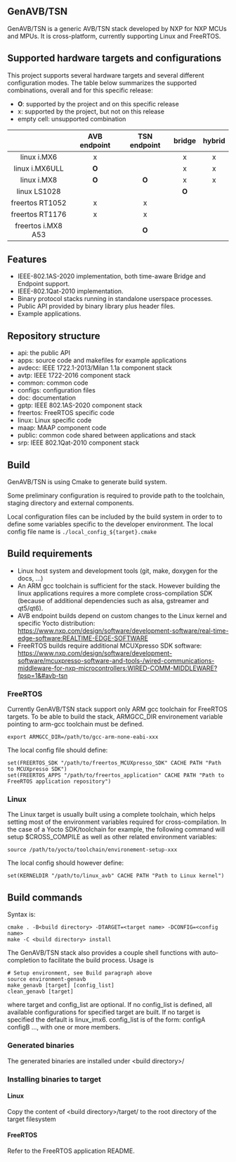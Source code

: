 GenAVB/TSN
----------
GenAVB/TSN is a generic AVB/TSN stack developed by NXP for NXP MCUs and MPUs.
It is cross-platform, currently supporting Linux and FreeRTOS.


Supported hardware targets and configurations
---------------------------------------------
This project supports several hardware targets and several different
configuration modes. The table below summarizes the supported combinations,
overall and for this specific release:
- **O**: supported by the project and on this specific release
- x: supported by the project, but not on this release
- empty cell: unsupported combination

|                    | AVB endpoint | TSN endpoint | bridge | hybrid |
| :-------------:    | :----------: | :----------: | :----: | :----: |
| linux i.MX6        |      x       |              |    x   |    x   |
| linux i.MX6ULL     |    **O**     |              |    x   |    x   |
| linux i.MX8        |    **O**     |    **O**     |    x   |    x   |
| linux LS1028       |              |              |  **O** |        |
| freertos RT1052    |      x       |      x       |        |        |
| freertos RT1176    |      x       |      x       |        |        |
| freertos i.MX8 A53 |              |    **O**     |        |        |


Features
--------
- IEEE-802.1AS-2020 implementation, both time-aware Bridge and Endpoint support.
- IEEE-802.1Qat-2010 implementation.
- Binary protocol stacks running in standalone userspace processes.
- Public API provided by binary library plus header files.
- Example applications.


Repository structure
--------------------
- api:      the public API
- apps:     source code and makefiles for example applications
- avdecc:   IEEE 1722.1-2013/Milan 1.1a component stack
- avtp:     IEEE 1722-2016 component stack
- common:   common code
- configs:  configuration files
- doc:      documentation
- gptp:     IEEE 802.1AS-2020 component stack
- freertos: FreeRTOS specific code
- linux:    Linux specific code
- maap:     MAAP component code
- public:   common code shared between applications and stack
- srp:      IEEE 802.1Qat-2010 component stack


Build
-----
GenAVB/TSN is using Cmake to generate build system.

Some preliminary configuration is required to provide path to the toolchain,
staging directory and external components.

Local configuration files can be included by the build system in order to
to define some variables specific to the developer environment.
The local config file name is `./local_config_${target}.cmake`


Build requirements
------------------
- Linux host system and development tools (git, make, doxygen for the docs, ...)
- An ARM gcc toolchain is sufficient for the stack. However building the linux
applications requires a more complete cross-compilation SDK (because of
additional dependencies such as alsa, gstreamer and qt5/qt6).
- AVB endpoint builds depend on custom changes to the Linux kernel and specific Yocto distribution: https://www.nxp.com/design/software/development-software/real-time-edge-software:REALTIME-EDGE-SOFTWARE
- FreeRTOS builds require additional MCUXpresso SDK software: https://www.nxp.com/design/software/development-software/mcuxpresso-software-and-tools-/wired-communications-middleware-for-nxp-microcontrollers:WIRED-COMM-MIDDLEWARE?fpsp=1&#avb-tsn

### FreeRTOS
Currently GenAVB/TSN stack support only ARM gcc toolchain for FreeRTOS targets.
To be able to build the stack, ARMGCC_DIR environement variable pointing
to arm-gcc toolchain must be defined.
```
export ARMGCC_DIR=/path/to/gcc-arm-none-eabi-xxx
```

The local config file should define:
```
set(FREERTOS_SDK "/path/to/freertos_MCUXpresso_SDK" CACHE PATH "Path to MCUXpresso SDK")
set(FREERTOS_APPS "/path/to/freertos_application" CACHE PATH "Path to FreeRTOS application repository")
```

### Linux
The Linux target is usually built using a complete toolchain, which helps
setting most of the environment variables required for cross-compilation.
In the case of a Yocto SDK/toolchain for example, the following command will
setup $CROSS_COMPILE as well as other related environment variables:

```
source /path/to/yocto/toolchain/environement-setup-xxx
```

The local config should however define:
```
set(KERNELDIR "/path/to/linux_avb" CACHE PATH "Path to Linux kernel")
```


Build commands
--------------
Syntax is:
```
cmake . -B<build directory> -DTARGET=<target name> -DCONFIG=<config name>
make -C <build directory> install
```

The GenAVB/TSN stack also provides a couple shell functions with auto-completion
to facilitate the build process.
Usage is
```
# Setup environment, see Build paragraph above
source environment-genavb
make_genavb [target] [config_list]
clean_genavb [target]
```
where target and config_list are optional. If no config_list is defined, all available
configurations for specified target are built. If no target is specified the default
is linux_imx6.
config_list is of the form: configA configB ..., with one or more members.


### Generated binaries
The generated binaries are installed under \<build directory\>/

### Installing binaries to target

#### Linux
Copy the content of \<build directory\>/target/ to the root directory of the target filesystem

#### FreeRTOS
Refer to the FreeRTOS application README.


